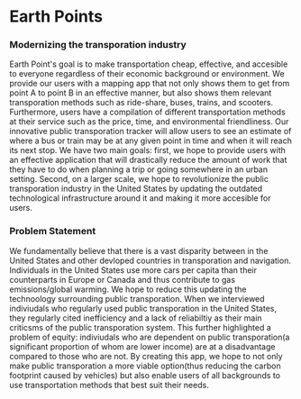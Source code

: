 # Earth Points

### Modernizing the transporation industry 
Earth Point's goal is to make transportation cheap, effective, and accesible to everyone regardless of their economic background or environment. We provide our users with a mapping app that not only shows them to get from point A to point B in an effective manner, but also shows them relevant transporation methods such as ride-share, buses, trains, and scooters. Furthermore, users have a compilation of different transportation methods at their service such as the price, time, and environmental friendliness. Our innovative public transporation tracker will allow users to see an estimate of where a bus or train may be at any given point in time and when it will reach its next stop. We have two main goals: first, we hope to provide users with an effective application that will drastically reduce the amount of work that they have to do when planning a trip or going somewhere in an urban setting. Second, on a larger scale, we hope to revolutionize the public transporation industry in the United States by updating the outdated technological infrastructure around it and making it more accesible for users.
### Problem Statement
We fundamentally believe that there is a vast disparity between in the United States and other devloped countries in transporation and navigation. Individuals in the United States use more cars per capita than their counterparts in Europe or Canada and thus contribute to gas emissions/global warming. We hope to reduce this updating the technoology surrounding public transporation. When we interviewed indiviudals who regularly used public transporation in the United States, they regularly cited inefficiency and a lack of reliabiltiy as their main criticsms of the public transporation system. This further highlighted a problem of equity: indiviudals who are dependent on public transporation(a significant proportion of whom are lower income) are at a disadvantage compared to those who are not. By creating this app, we hope to not only make public transporation a more viable option(thus reducing the carbon footprint caused by vehicles) but also enable users of all backgrounds to use transportation methods that best suit their needs.
